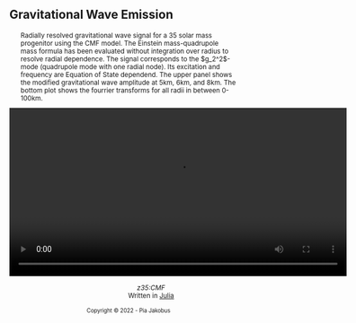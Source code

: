 ## Gravitational Wave Emission 

<style>
div {
  margin-top: 5px;
  margin-bottom: 10px;
  margin-right: 100px;
  margin-left: 20px;
}
</style>
<div> <small>Radially resolved gravitational wave signal for a 35 solar mass progenitor using the CMF model.
The Einstein mass-quadrupole mass formula has been evaluated without integration over radius 
to resolve radial dependence. The signal corresponds to the $g_2^2$-mode (quadrupole mode with one radial node). 
Its excitation and frequency are Equation of State dependend. 
The upper panel shows the modified gravitational wave amplitude at 5km, 6km, and 8km. The bottom plot
shows the fourrier transforms for all radii in between 0-100km. 
</small>
</div> 
<!--<blockquote>
<div id="formula"> $ {\tilde{A} = {\int\mathrm{d}}r\mathrm{d}\theta\Phi^6 r^3\sin\theta\left(\frac{\partial}{\partial t}(S_r (3\cos^2(\theta)-1))\right)$ </div>
</blockquote>
-->
<center>
<video align="left" width="600" controls="controls" loop="true" autoplay="true" src="/videos/heatmap_z35_cmf.webm">
</video>
<p><small><i> z35:CMF </i></small> <br>
<small>Written in <a href="https://github.com/PiaJakobus/GW_extraction">Julia</a>
<section id="footer">
<small>
      <div class="container">
            Copyright &copy; 2022 - Pia Jakobus 
      </div>
</small>
</section>


